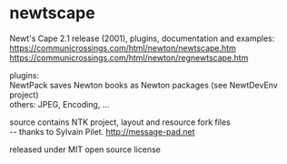 # newtscape
Newt's Cape 2.1 release (2001), plugins, documentation and examples:<br/>
https://communicrossings.com/html/newton/newtscape.htm<br/>
https://communicrossings.com/html/newton/regnewtscape.htm

plugins:<br/>
NewtPack saves Newton books as Newton packages (see NewtDevEnv project)<br/>
others: JPEG, Encoding, ...

source contains NTK project, layout and resource fork files<br/>
-- thanks to Sylvain Pilet. http://message-pad.net

released under MIT open source license

